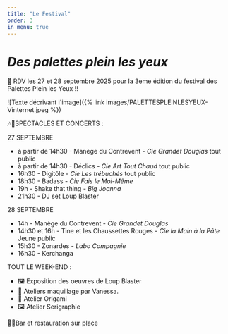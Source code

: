```yaml
---
title: "Le Festival"
order: 3
in_menu: true
---
```

# _Des palettes plein les yeux_ 

🤩  RDV les 27 et 28 septembre 2025 pour la 3eme édition du festival des Palettes Plein les Yeux !! 

![Texte décrivant l'image]({% link images/PALETTESPLEINLESYEUX-Vinternet.jpeg %})



🎶🥳SPECTACLES ET CONCERTS :

27 SEPTEMBRE
* à partir de 14h30 - Manège du Contrevent - _Cie Grandet Douglas_
tout public
* à partir de 14h30 - Déclics - _Cie Art Tout Chaud_
tout public
* 16h30 - Digitôle - _Cie Les trébuchés_
tout public
* 18h30 - Badass - _Cie Fais le Moi-Même_
* 19h - Shake that thing - _Big Joanna_
* 21h30 - DJ set Loup Blaster

28 SEPTEMBRE
* 14h - Manège du Contrevent - _Cie Grandet Douglas_
* 14h30 et 16h - Tine et les Chaussettes Rouges - _Cie la Main à la Pâte_
Jeune public
* 15h30 - Zonardes - _Labo Compagnie_
* 16h30 - Kerchanga


TOUT LE WEEK-END :
* 🖼️ Exposition des oeuvres de Loup Blaster 
* 💄 Ateliers maquillage par Vanessa.
* 🐸 Atelier Origami
* 🖼️ Atelier Serigraphie


🍻🍟Bar et restauration sur place 